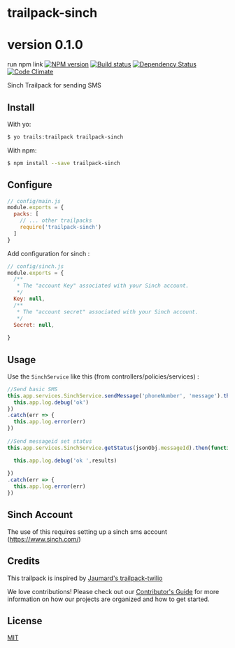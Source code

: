 # trailpack-sinch
# version 0.1.0
run npm link
[![NPM version][npm-image]][npm-url]
[![Build status][ci-image]][ci-url]
[![Dependency Status][daviddm-image]][daviddm-url]
[![Code Climate][codeclimate-image]][codeclimate-url]

Sinch Trailpack for sending SMS

## Install
With yo: 
```sh
$ yo trails:trailpack trailpack-sinch
```

With npm:
```sh
$ npm install --save trailpack-sinch
```

## Configure

```js
// config/main.js
module.exports = {
  packs: [
    // ... other trailpacks
    require('trailpack-sinch')
  ]
}
```

Add configuration for sinch : 
```js
// config/sinch.js
module.exports = {
  /**
   * The "account Key" associated with your Sinch account.
   */
  Key: null,
  /**
   * The "account secret" associated with your Sinch account.
   */
  Secret: null,
  
}
```

## Usage
Use the `SinchService` like this (from controllers/policies/services) : 
```js
//Send basic SMS
this.app.services.SinchService.sendMessage('phoneNumber', 'message').then(function (results) {
  this.app.log.debug('ok')
})
.catch(err => {
  this.app.log.error(err)
})
       
//Send messageid set status
this.app.services.SinchService.getStatus(jsonObj.messageId).then(function (results) {

  this.app.log.debug('ok ',results)
         
})
.catch(err => {
  this.app.log.error(err)
})

```

## Sinch Account 
The use of this requires setting up a sinch sms account (https://www.sinch.com/)

## Credits
This trailpack is inspired by [Jaumard's trailpack-twilio](https://github.com/jaumard/trailpack-twilio)

We love contributions! Please check out our [Contributor's Guide](https://github.com/trailsjs/trails/blob/master/.github/CONTRIBUTING.md) for more
information on how our projects are organized and how to get started.

## License
[MIT](https://github.com/johntom/trailpack-sinch/blob/master/LICENSE)

[npm-image]: https://img.shields.io/npm/v/trailpack-sinch.svg?style=flat-square
[npm-url]: https://npmjs.org/package/trailpack-sinch
[ci-image]: https://img.shields.io/travis/johntom/trailpack-twilio/master.svg?style=flat-square
[ci-url]: https://travis-ci.org/johntom/trailpack-sinch
[daviddm-image]: http://img.shields.io/david/jaumard/trailpack-twilio.svg?style=flat-square
[daviddm-url]: https://david-dm.org/johntom/trailpack-sinch
[codeclimate-image]: https://img.shields.io/codeclimate/github/jaumard/trailpack-twilio.svg?style=flat-square
[codeclimate-url]: https://codeclimate.com/github/jaumard/trailpack-twilio

